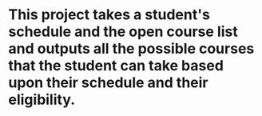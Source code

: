 # This project takes a student's schedule and the open course list and outputs all the possible courses that the student can take based upon their schedule and their eligibility.

